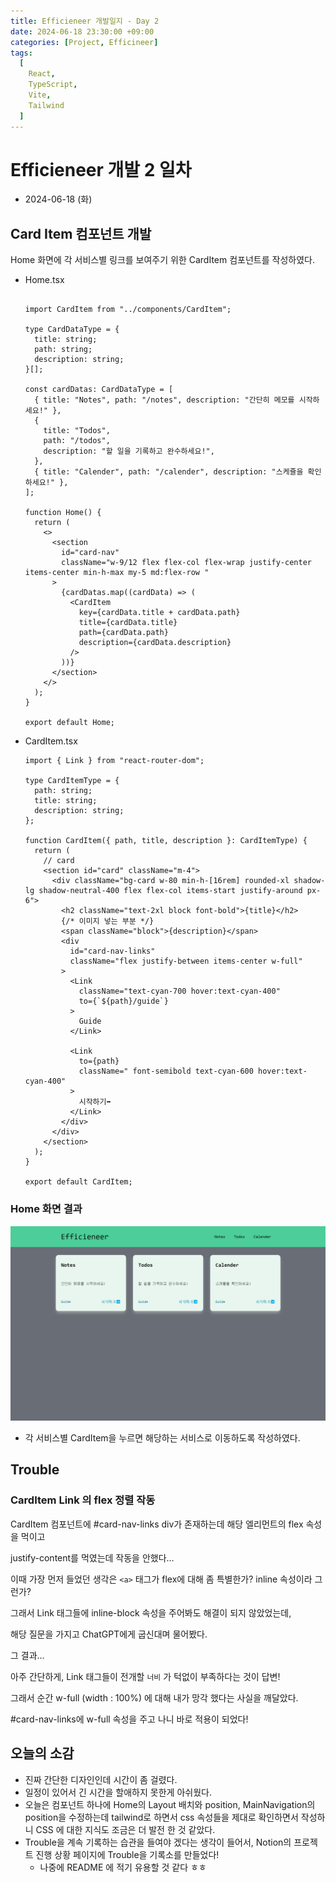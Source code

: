 ```yaml
---
title: Efficieneer 개발일지 - Day 2
date: 2024-06-18 23:30:00 +09:00
categories: [Project, Efficineer]
tags:
  [
    React,
    TypeScript,
    Vite,
    Tailwind
  ]
---
```


# Efficieneer 개발 2 일차

- 2024-06-18 (화)

## Card Item 컴포넌트 개발

Home 화면에 각 서비스별 링크를 보여주기 위한 CardItem 컴포넌트를 작성하였다.

- Home.tsx
    
    ```tsx
    
    import CardItem from "../components/CardItem";
    
    type CardDataType = {
      title: string;
      path: string;
      description: string;
    }[];
    
    const cardDatas: CardDataType = [
      { title: "Notes", path: "/notes", description: "간단히 메모를 시작하세요!" },
      {
        title: "Todos",
        path: "/todos",
        description: "할 일을 기록하고 완수하세요!",
      },
      { title: "Calender", path: "/calender", description: "스케쥴을 확인하세요!" },
    ];
    
    function Home() {
      return (
        <>
          <section
            id="card-nav"
            className="w-9/12 flex flex-col flex-wrap justify-center items-center min-h-max my-5 md:flex-row "
          >
            {cardDatas.map((cardData) => (
              <CardItem
                key={cardData.title + cardData.path}
                title={cardData.title}
                path={cardData.path}
                description={cardData.description}
              />
            ))}
          </section>
        </>
      );
    }
    
    export default Home;
    
    ```
    

- CardItem.tsx
    
    ```tsx
    import { Link } from "react-router-dom";
    
    type CardItemType = {
      path: string;
      title: string;
      description: string;
    };
    
    function CardItem({ path, title, description }: CardItemType) {
      return (
        // card
        <section id="card" className="m-4">
          <div className="bg-card w-80 min-h-[16rem] rounded-xl shadow-lg shadow-neutral-400 flex flex-col items-start justify-around px-6">
            <h2 className="text-2xl block font-bold">{title}</h2>
            {/* 이미지 넣는 부분 */}
            <span className="block">{description}</span>
            <div
              id="card-nav-links"
              className="flex justify-between items-center w-full"
            >
              <Link
                className="text-cyan-700 hover:text-cyan-400"
                to={`${path}/guide`}
              >
                Guide
              </Link>
    
              <Link
                to={path}
                className=" font-semibold text-cyan-600 hover:text-cyan-400"
              >
                시작하기➡️
              </Link>
            </div>
          </div>
        </section>
      );
    }
    
    export default CardItem;
    
    ```
    

### Home 화면 결과

![메인페이지](../assets/img/post/2024/06/18/Efficieneer-메인.png)

- 각 서비스별 CardItem을 누르면 해당하는 서비스로 이동하도록 작성하였다.

## Trouble

### CardItem Link 의 flex 정렬 작동

CardItem 컴포넌트에 #card-nav-links div가 존재하는데 해당 엘리먼트의 flex 속성을 먹이고

justify-content를 먹였는데 작동을 안했다…

이때 가장 먼저 들었던 생각은 `<a>` 태그가 flex에 대해 좀 특별한가? inline 속성이라 그런가?

그래서 Link 태그들에 inline-block 속성을 주어봐도 해결이 되지 않았었는데,

해당 질문을 가지고 ChatGPT에게 굽신대며 물어봤다.

그 결과…

아주 간단하게, Link 태그들이 전개할 `너비` 가 턱없이 부족하다는 것이 답변!

그래서 순간 w-full (width : 100%) 에 대해 내가 망각 했다는 사실을 깨달았다.

#card-nav-links에 w-full 속성을 주고 나니 바로 적용이 되었다!

## 오늘의 소감

- 진짜 간단한 디자인인데 시간이 좀 걸렸다.
- 일정이 있어서 긴 시간을 할애하지 못한게 아쉬웠다.
- 오늘은 컴포넌트 하나에 Home의 Layout 배치와 position, MainNavigation의 position을 수정하는데 tailwind로 하면서 css 속성들을 제대로 확인하면서 작성하니 CSS 에 대한 지식도 조금은 더 발전 한 것 같았다.
- Trouble을 계속 기록하는 습관을 들여야 겠다는 생각이 들어서, Notion의 프로젝트 진행 상황 페이지에 Trouble을 기록소를 만들었다!
    - 나중에 README 에 적기 유용할 것 같다 ㅎㅎ